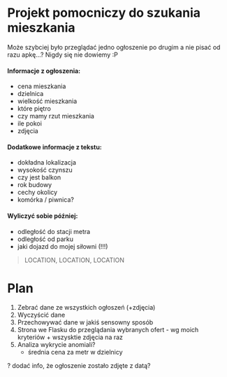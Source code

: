 # Projekt pomocniczy do szukania mieszkania

Może szybciej było przeglądać jedno ogłoszenie po drugim a nie pisać od razu apkę...? Nigdy się nie dowiemy :P

#### Informacje z ogłoszenia:
- cena mieszkania
- dzielnica
- wielkość mieszkania
- które piętro
- czy mamy rzut mieszkania
- ile pokoi
- zdjęcia

#### Dodatkowe informacje z tekstu:
- dokładna lokalizacja
- wysokość czynszu
- czy jest balkon
- rok budowy
- cechy okolicy
- komórka / piwnica?

#### Wyliczyć sobie później:
- odległość do stacji metra
- odległość od parku
- jaki dojazd do mojej siłowni (!!!)


> LOCATION, LOCATION, LOCATION


# Plan 
1. Zebrać dane ze wszystkich ogłoszeń (+zdjęcia)
2. Wyczyścić dane 
3. Przechowywać dane w jakiś sensowny sposób
4. Strona we Flasku do przeglądania wybranych ofert - wg moich kryteriów + wszysktie zdjęcia na raz
5. Analiza wykrycie anomiali?
    - średnia cena za metr w dzielnicy
   


? dodać info, że ogłoszenie zostało zdjęte z datą?
